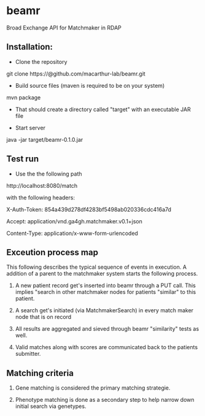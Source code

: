 # beamr
Broad Exchange API for Matchmaker in RDAP

## Installation:

* Clone the repository

git clone https://<username>@github.com/macarthur-lab/beamr.git

* Build source files (maven is required to be on your system)

mvn package

* That should create a directory called "target" with an executable JAR file

* Start server

java -jar target/beamr-0.1.0.jar


## Test run

* Use the the following path

http://localhost:8080/match

with the following headers:

X-Auth-Token: 854a439d278df4283bf5498ab020336cdc416a7d

Accept: application/vnd.ga4gh.matchmaker.v0.1+json

Content-Type: application/x-www-form-urlencoded

## Exceution process map

This following describes the typical sequence of events in execution. A addition
of a parent to the matchmaker system starts the following process.

1. A new patient record get's inserted into beamr through a PUT call. This implies "search
in other matchmaker nodes for patients "similar" to this patient.

2. A search get's initiated (via MatchmakerSearch) in every match maker node that is on record 

3. All results are aggregated and sieved through beamr "similarity" tests as well. 

4. Valid matches along with scores are communicated back to the patients submitter.

## Matching criteria

1. Gene matching is considered the primary matching strategie.

2. Phenotype matching is done as a secondary step to help narrow down initial search via genetypes.
